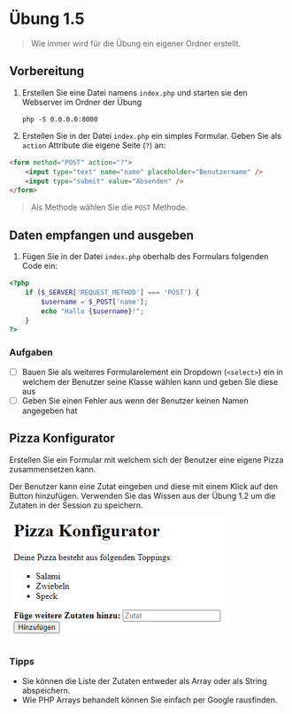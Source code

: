 # Übung 1.5 #

> Wie immer wird für die Übung ein eigener Ordner erstellt.

## Vorbereitung ##

1. Erstellen Sie eine Datei namens `index.php` und starten sie den Webserver im Ordner der Übung

    ```shell script
    php -S 0.0.0.0:8000
    ```

1. Erstellen Sie in der Datei `index.php` ein simples Formular. Geben Sie als `action` Attribute die eigene Seite (`?`) an:

```html
<form method="POST" action="?">
    <input type="text" name="name" placeholder="Benutzername" />
    <input type="submit" value="Absenden" />
</form>
```

> Als Methode wählen Sie die `POST` Methode.

## Daten empfangen und ausgeben ##

1. Fügen Sie in der Datei `index.php` oberhalb des Formulars folgenden Code ein:

```php
<?php
    if ($_SERVER['REQUEST_METHOD'] === 'POST') {
        $username = $_POST['name'];
        echo "Hallo {$username}!";
    }
?>
```

### Aufgaben ###

- [ ] Bauen Sie als weiteres Formularelement ein Dropdown (`<select>`) ein in welchem der Benutzer seine Klasse wählen kann und geben Sie diese aus
- [ ] Geben Sie einen Fehler aus wenn der Benutzer keinen Namen angegeben hat

## Pizza Konfigurator ##

Erstellen Sie ein Formular mit welchem sich der Benutzer eine eigene Pizza zusammensetzen kann.

Der Benutzer kann eine Zutat eingeben und diese mit einem Klick auf den Button hinzufügen. Verwenden Sie
das Wissen aus der Übung 1.2 um die Zutaten in der Session zu speichern.

![Pizza Konfigurator](https://github.com/Andi-Moser/SJ20-21-M151/raw/main/Uebungen/img/pizza.png)

### Tipps ###

- Sie können die Liste der Zutaten entweder als Array oder als String abspeichern.
- Wie PHP Arrays behandelt können Sie einfach per Google rausfinden.